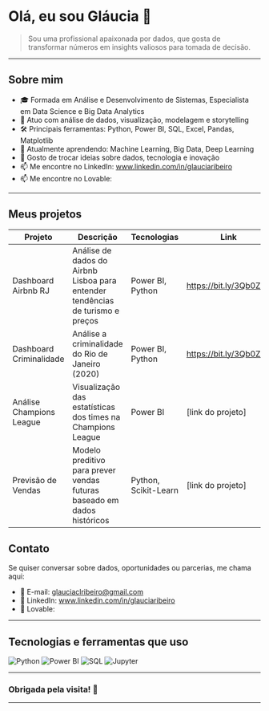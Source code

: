 # Olá, eu sou Gláucia 👋

> Sou uma profissional apaixonada por dados, que gosta de transformar números em insights valiosos para tomada de decisão.

---

## Sobre mim

- 🎓 Formada em Análise e Desenvolvimento de Sistemas, Especialista em Data Science e Big Data Analytics
- 💼 Atuo com análise de dados, visualização, modelagem e storytelling
- 🛠️ Principais ferramentas: Python, Power BI, SQL, Excel, Pandas, Matplotlib
- 🌱 Atualmente aprendendo: Machine Learning, Big Data, Deep Learning
- 💬 Gosto de trocar ideias sobre dados, tecnologia e inovação
- 📫 Me encontre no LinkedIn: www.linkedin.com/in/glauciaribeiro
- 📫 Me encontre no Lovable: 


---

## Meus projetos

| Projeto       | Descrição                                         | Tecnologias     | Link                  |
|---------------|--------------------------------------------------|-----------------|-----------------------|
| Dashboard Airbnb RJ | Análise de dados do Airbnb Lisboa para entender tendências de turismo e preços | Power BI, Python | https://bit.ly/3Qb0ZhA     |
| Dashboard Criminalidade | Análise a criminalidade do Rio de Janeiro (2020) | Power BI, Python | https://bit.ly/3Qb0ZhA     |
| Análise Champions League | Visualização das estatísticas dos times na Champions League | Power BI         | [link do projeto]     |
| Previsão de Vendas | Modelo preditivo para prever vendas futuras baseado em dados históricos | Python, Scikit-Learn | [link do projeto] |




## Contato

Se quiser conversar sobre dados, oportunidades ou parcerias, me chama aqui:

- 📧 E-mail: glauciaclribeiro@gmail.com
- 💬 LinkedIn: www.linkedin.com/in/glauciaribeiro
- 💬 Lovable: 

---

## Tecnologias e ferramentas que uso

![Python](https://img.shields.io/badge/Python-3776AB?style=for-the-badge&logo=python&logoColor=white)
![Power BI](https://img.shields.io/badge/Power%20BI-F2C811?style=for-the-badge&logo=powerbi&logoColor=white)
![SQL](https://img.shields.io/badge/SQL-4479A1?style=for-the-badge&logo=Microsoft-SQL-Server&logoColor=white)
![Jupyter](https://img.shields.io/badge/Jupyter-F37626?style=for-the-badge&logo=jupyter&logoColor=white)

---

### Obrigada pela visita! 🚀

---

